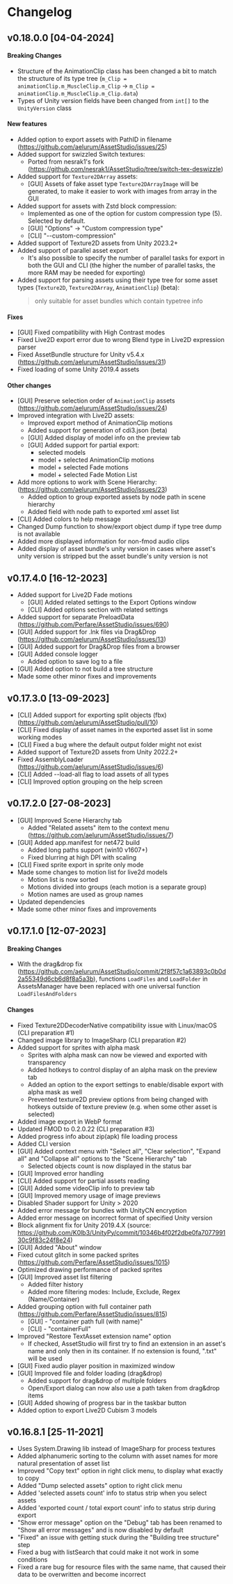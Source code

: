 # Changelog

## v0.18.0.0 [04-04-2024]
#### Breaking Changes
- Structure of the AnimationClip class has been changed a bit to match the structure of its type tree (`m_Clip = animationClip.m_MuscleClip.m_Clip` -> `m_Clip = animationClip.m_MuscleClip.m_Clip.data`)
- Types of Unity version fields have been changed from `int[]` to the `UnityVersion` class

#### New features
- Added option to export assets with PathID in filename (https://github.com/aelurum/AssetStudio/issues/25)
- Added support for swizzled Switch textures:
	- Ported from nesrak1's fork (https://github.com/nesrak1/AssetStudio/tree/switch-tex-deswizzle)
- Added support for `Texture2DArray` assets:
	- [GUI] Assets of fake asset type `Texture2DArrayImage` will be generated, to make it easier to work with images from array in the GUI
- Added support for assets with Zstd block compression:
	- Implemented as one of the option for custom compression type (5). Selected by default.
	- [GUI] "Options" -> "Custom compression type"
	- [CLI] "--custom-compression"
- Added support of Texture2D assets from Unity 2023.2+
- Added support of parallel asset export
	- It's also possible to specify the number of parallel tasks for export in both the GUI and CLI (the higher the number of parallel tasks, the more RAM may be needed for exporting)
- Added support for parsing assets using their type tree for some asset types (`Texture2D`, `Texture2DArray`, `AnimationClip`) (beta):
  > only suitable for asset bundles which contain typetree info

#### Fixes
- [GUI] Fixed compatibility with High Contrast modes
- Fixed Live2D export error due to wrong Blend type in Live2D expression parser
- Fixed AssetBundle structure for Unity v5.4.x (https://github.com/aelurum/AssetStudio/issues/31)
- Fixed loading of some Unity 2019.4 assets

#### Other changes
- [GUI] Preserve selection order of `AnimationClip` assets (https://github.com/aelurum/AssetStudio/issues/24)
- Improved integration with Live2D assets:
	- Improved export method of AnimationClip motions
	- Added support for generation of cdi3.json (beta)
	- [GUI] Added display of model info on the preview tab
	- [GUI] Added support for partial export:
		- selected models
		- model + selected AnimationClip motions
		- model + selected Fade motions
		- model + selected Fade Motion List
- Add more options to work with Scene Hierarchy: (https://github.com/aelurum/AssetStudio/issues/23)
	- Added option to group exported assets by node path in scene hierarchy
	- Added field with node path to exported xml asset list
- [CLI] Added colors to help message
- Changed Dump function to show/export object dump if type tree dump is not available
- Added more displayed information for non-fmod audio clips
- Added display of asset bundle's unity version in cases where asset's unity version is stripped but the asset bundle's unity version is not

## v0.17.4.0 [16-12-2023]
- Added support for Live2D Fade motions
	- [GUI] Added related settings to the Export Options window
	- [CLI] Added options section with related settings
- Added support for separate PreloadData (https://github.com/Perfare/AssetStudio/issues/690)
- [GUI] Added support for .lnk files via Drag&Drop (https://github.com/aelurum/AssetStudio/issues/13)
- [GUI] Added support for Drag&Drop files from a browser
- [GUI] Added console logger
	- Added option to save log to a file
- [GUI] Added option to not build a tree structure
- Made some other minor fixes and improvements

## v0.17.3.0 [13-09-2023]
- [CLI] Added support for exporting split objects (fbx) (https://github.com/aelurum/AssetStudio/pull/10)
- [CLI] Fixed display of asset names in the exported asset list in some working modes
- [CLI] Fixed a bug where the default output folder might not exist
- Added support of Texture2D assets from Unity 2022.2+
- Fixed AssemblyLoader (https://github.com/aelurum/AssetStudio/issues/6)
- [CLI] Added --load-all flag to load assets of all types
- [CLI] Improved option grouping on the help screen

## v0.17.2.0 [27-08-2023]
- [GUI] Improved Scene Hierarchy tab
   - Added "Related assets" item to the context menu (https://github.com/aelurum/AssetStudio/issues/7)
- [GUI] Added app.manifest for net472 build 
   - Added long paths support (win10 v1607+)
   - Fixed blurring at high DPI with scaling
- [CLI] Fixed sprite export in sprite only mode
- Made some changes to motion list for live2d models
   - Motion list is now sorted
   - Motions divided into groups (each motion is a separate group)
   - Motion names are used as group names
- Updated dependencies
- Made some other minor fixes and improvements

## v0.17.1.0 [12-07-2023]
#### Breaking Changes
- With the drag&drop fix (https://github.com/aelurum/AssetStudio/commit/2f8f57c1a63893c0b0d2a55349d6cb6d8f8a5a3b), functions `LoadFiles` and `LoadFolder` in AssetsManager have been replaced with one universal function `LoadFilesAndFolders`

#### Changes
- Fixed Texture2DDecoderNative compatibility issue with Linux/macOS (CLI preparation #1)
- Changed image library to ImageSharp (CLI preparation #2)
- Added support for sprites with alpha mask
   - Sprites with alpha mask can now be viewed and exported with transparency
   - Added hotkeys to control display of an alpha mask on the preview tab
   - Added an option to the export settings to enable/disable export with alpha mask as well
   - Prevented texture2D preview options from being changed with hotkeys outside of texture preview (e.g. when some other asset is selected)
- Added image export in WebP format
- Updated FMOD to 0.2.0.22 (CLI preparation #3)
- Added progress info about zip(apk) file loading process
- Added CLI version
- [GUI] Added context menu with "Select all", "Clear selection", "Expand all" and "Collapse all" options to the "Scene Hierarchy" tab
   - Selected objects count is now displayed in the status bar
- [GUI] Improved error handling
- [CLI] Added support for partial assets reading
- [GUI] Added some videoClip info to preview tab
- [GUI] Improved memory usage of image previews
- Disabled Shader support for Unity > 2020
- Added error message for bundles with UnityCN encryption
- Added error message on incorrect format of specified Unity version
- Block alignment fix for Unity 2019.4.X (source: https://github.com/K0lb3/UnityPy/commit/10346b4f02f2dbe0fa707799130c9f83c24f8e24)
- [GUI] Added "About" window
- Fixed cutout glitch in some packed sprites (https://github.com/Perfare/AssetStudio/issues/1015)
- Optimized drawing performance of packed sprites
- [GUI] Improved asset list filtering 
   - Added filter history
   - Added more filtering modes: Include, Exclude, Regex (Name/Container)
- Added grouping option with full container path (https://github.com/Perfare/AssetStudio/issues/815)
   - [GUI] - "container path full (with name)"
   - [CLI] - "containerFull"
- Improved "Restore TextAsset extension name" option 
   - If checked, AssetStudio will first try to find an extension in an asset's name and only then in its container. If no extension is found, ".txt" will be used
- [GUI] Fixed audio player position in maximized window
- [GUI] Improved file and folder loading (drag&drop) 
   - Added support for drag&drop of multiple folders
   - Open/Export dialog can now also use a path taken from drag&drop items
- [GUI] Added showing of progress bar in the taskbar button
- Added option to export Live2D Cubism 3 models

## v0.16.8.1 [25-11-2021]
- Uses System.Drawing lib instead of ImageSharp for process textures
- Added alphanumeric sorting to the column with asset names for more natural presentation of asset list
- Improved "Copy text" option in right click menu, to display what exactly to copy
- Added "Dump selected assets" option to right click menu
- Added 'selected assets count' info to status strip when you select assets
- Added 'exported count / total export count' info to status strip during export
- "Show error message" option on the "Debug" tab has been renamed to "Show all error messages" and is now disabled by default
- "Fixed" an issue with getting stuck during the "Building tree structure" step
- Fixed a bug with listSearch that could make it not work in some conditions
- Fixed a rare bug for resource files with the same name, that caused their data to be overwritten and become incorrect
